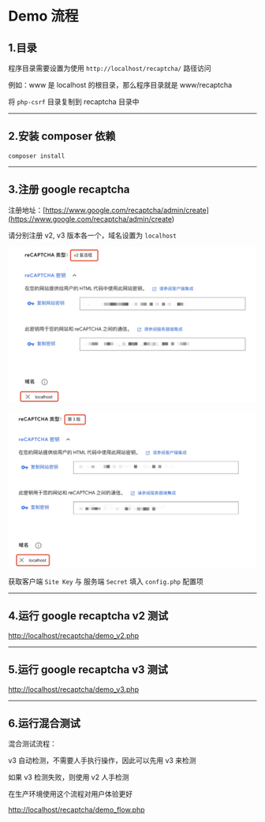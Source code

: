 # Demo 流程

## 1.目录

程序目录需要设置为使用 `http://localhost/recaptcha/` 路径访问

例如：www 是 localhost 的根目录，那么程序目录就是 www/recaptcha

将 `php-csrf` 目录复制到 recaptcha 目录中

---

## 2.安装 composer 依赖

```shell
composer install
```

---

## 3.注册 google recaptcha

注册地址：[https://www.google.com/recaptcha/admin/create](<https://www.google.com/recaptcha/admin/create>)

请分别注册 v2, v3 版本各一个，域名设置为 `localhost`

![google reCaptcha v2 config](<./google_recaptcha_v2.jpg>)

![google reCaptcha v2 config](<./google_recaptcha_v3.jpg>)

获取客户端 `Site Key` 与 服务端 `Secret` 填入 `config.php` 配置项

---

## 4.运行 google recaptcha v2 测试

[http://localhost/recaptcha/demo_v2.php](<http://localhost/recaptcha/demo_v2.php>)

---

## 5.运行 google recaptcha v3 测试

[http://localhost/recaptcha/demo_v3.php](<http://localhost/recaptcha/demo_v3.php>)

---

## 6.运行混合测试

混合测试流程：

v3 自动检测，不需要人手执行操作，因此可以先用 v3 来检测

如果 v3 检测失败，则使用 v2 人手检测

在生产环境使用这个流程对用户体验更好

[http://localhost/recaptcha/demo_flow.php](<http://localhost/recaptcha/demo_flow.php>)
